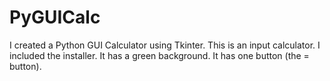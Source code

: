 # PyGUICalc

I created a Python GUI Calculator using Tkinter. This is an input calculator. I included the installer. It has a green background. It has one button (the = button).
